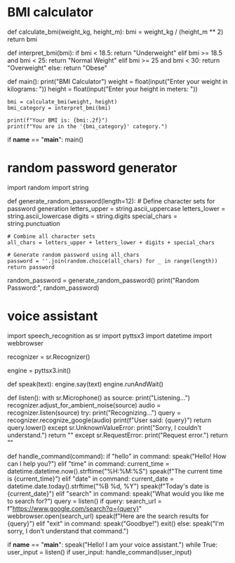 # BMI calculator
def calculate_bmi(weight_kg, height_m):
    bmi = weight_kg / (height_m ** 2)
    return bmi

def interpret_bmi(bmi):
    if bmi < 18.5:
        return "Underweight"
    elif bmi >= 18.5 and bmi < 25:
        return "Normal Weight"
    elif bmi >= 25 and bmi < 30:
        return "Overweight"
    else:
        return "Obese"

def main():
    print("BMI Calculator")
    weight = float(input("Enter your weight in kilograms: "))
    height = float(input("Enter your height in meters: "))
    
    bmi = calculate_bmi(weight, height)
    bmi_category = interpret_bmi(bmi)
    
    print(f"Your BMI is: {bmi:.2f}")
    print(f"You are in the '{bmi_category}' category.")

if __name__ == "__main__":
    main()

# random password generator
import random
import string

def generate_random_password(length=12):
    # Define character sets for password generation
    letters_upper = string.ascii_uppercase
    letters_lower = string.ascii_lowercase
    digits = string.digits
    special_chars = string.punctuation

    # Combine all character sets
    all_chars = letters_upper + letters_lower + digits + special_chars

    # Generate random password using all_chars
    password = ''.join(random.choice(all_chars) for _ in range(length))
    return password
    
random_password = generate_random_password()
print("Random Password:", random_password)

# voice assistant
import speech_recognition as sr
import pyttsx3
import datetime
import webbrowser

recognizer = sr.Recognizer()

engine = pyttsx3.init()

def speak(text):
    engine.say(text)
    engine.runAndWait()

def listen():
    with sr.Microphone() as source:
        print("Listening...")
        recognizer.adjust_for_ambient_noise(source)
        audio = recognizer.listen(source)
        try:
            print("Recognizing...")
            query = recognizer.recognize_google(audio)
            print(f"User said: {query}")
            return query.lower()
        except sr.UnknownValueError:
            print("Sorry, I couldn't understand.")
            return ""
        except sr.RequestError:
            print("Request error.")
            return ""

def handle_command(command):
    if "hello" in command:
        speak("Hello! How can I help you?")
    elif "time" in command:
        current_time = datetime.datetime.now().strftime("%H:%M:%S")
        speak(f"The current time is {current_time}")
    elif "date" in command:
        current_date = datetime.date.today().strftime("%B %d, %Y")
        speak(f"Today's date is {current_date}")
    elif "search" in command:
        speak("What would you like me to search for?")
        query = listen()
        if query:
            search_url = f"https://www.google.com/search?q={query}"
            webbrowser.open(search_url)
            speak(f"Here are the search results for {query}")
    elif "exit" in command:
        speak("Goodbye!")
        exit()
    else:
        speak("I'm sorry, I don't understand that command.")

if __name__ == "__main__":
    speak("Hello! I am your voice assistant.")
    while True:
        user_input = listen()
        if user_input:
            handle_command(user_input)
